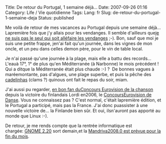 Title: De retour du Portugal, 1 semaine déjà...
Date: 2007-09-26 01:16
Category: Life / Vie quotidienne
Tags:
Lang: fr
Slug: de-retour-du-portugal-1-semaine-deja
Status: published

Me voilà de retour de mes vacances au Portugal depuis une semaine déjà... Lapremière fois que j'y allais pour les vendanges. Il semble d'ailleurs que[je ne suis pas le seul qui soit alléfaire les vendanges](http://www.0d.be/2007/08/30/off/) ;-). Bon, sauf que moi je suis une petite frappe, jen'ai fait qu'un journée, dans les vignes de mon oncle, et un peu dans celles demon père, pour le vin de table local.  
  
Je n'ai passé qu'une journée à la plage, mais elle a battu des records... L'eauà 17°, 1° de plus qu'en Méditerranée (à Narbonne) le mois précédent ! Qui a ditque la Méditerranée était plus chaude :-) ?  De bonnes vagues à maréemontante, pas d'algues, une plage superbe, et puis la pêche des [cadelinhas](http://www.ideotario.com/blog500_conquilha03.jpg) (clams ?) quinous ont fait le repas du soir, miam.  
  
J'ai aussi pu regarder, [en bon fan duConcours Eurovision de la chanson](/post/2007/05/16/Vivement-lelargissement-extra-europeen) depuis la victoire du finlandais Lordi en2006, le [ConcoursEurovision de Danse](http://en.wikipedia.org/wiki/Eurovision_Dance_Contest_2007). Vous ne connaissez pas ? C'est normal, c'était lapremière édition, et le Portugal a participé, mais pas la France. J'ai donc puassister à une nouvelle victoire de... la Finlande bien sûr. Et oui, ilsn'auront pas apporté au monde que Linux :-).  
  
De retour, je me rends compte que la rentrée informatique est chargée: [GNOME 2.20](http://www.gnome.org/start/2.20/notes/fr/) sort demain,et la [Mandriva2008.0 est prévue pour la fin du mois](http://wiki.mandriva.com/en/Releases/Mandriva/2008.0/Development).
